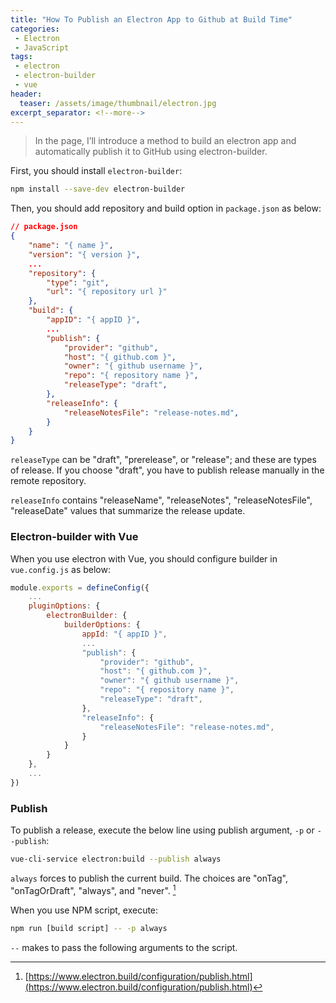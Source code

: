 ```yaml
---
title: "How To Publish an Electron App to Github at Build Time"
categories:
 - Electron
 - JavaScript
tags:
 - electron
 - electron-builder
 - vue
header:
  teaser: /assets/image/thumbnail/electron.jpg
excerpt_separator: <!--more-->
---
```


> In the page, I’ll introduce a method to build an electron app and automatically publish it to GitHub using electron-builder. 

<!--more-->

First, you should install `electron-builder`:
```bash
npm install --save-dev electron-builder
```

Then, you should add repository and build option in `package.json` as below:
```json
// package.json
{
    "name": "{ name }",
    "version": "{ version }",
    ...
    "repository": {
        "type": "git",
        "url": "{ repository url }"
    },
    "build": {
        "appID": "{ appID }",
        ...
        "publish": {
            "provider": "github",
            "host": "{ github.com }",
            "owner": "{ github username }",
            "repo": "{ repository name }",
            "releaseType": "draft",
        },
        "releaseInfo": {
            "releaseNotesFile": "release-notes.md",
        }
    }
}
```
`releaseType` can be "draft", "prerelease", or "release"; and these are types of release. If you choose "draft", you have to publish release manually in the remote repository.

`releaseInfo` contains "releaseName", "releaseNotes", "releaseNotesFile", "releaseDate" values that summarize the release update.

### Electron-builder with Vue
When you use electron with Vue, you should configure builder in `vue.config.js` as below: 
```js
module.exports = defineConfig({
    ...
    pluginOptions: {
        electronBuilder: {
            builderOptions: {
                appId: "{ appID }",
                ...
                "publish": {
                    "provider": "github",
                    "host": "{ github.com }",
                    "owner": "{ github username }",
                    "repo": "{ repository name }",
                    "releaseType": "draft",
                },
                "releaseInfo": {
                    "releaseNotesFile": "release-notes.md",
                }
            }
        }
    },
    ...
})
```

### Publish
To publish a release, execute the below line using publish argument, `-p` or `--publish`:
```bash
vue-cli-service electron:build --publish always
```
`always` forces to publish the current build. The choices are "onTag", "onTagOrDraft", "always", and "never". [^publish]

When you use NPM script, execute:
```bash
npm run [build script] -- -p always
```
`--` makes to pass the following arguments to the script.

[^publish]: [https://www.electron.build/configuration/publish.html](https://www.electron.build/configuration/publish.html)